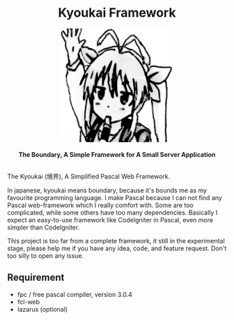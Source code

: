 <h1 align="center">Kyoukai Framework</h1>

<div align="center">
  <img src="src/icons/nyanpasu.png" />
</div>
<br/>
<div align="center">
  <strong>The Boundary, A Simple Framework for A Small Server Application</strong>
</div>
<br/>

The Kyoukai (境界), A Simplified Pascal Web Framework.

In japanese, kyoukai means boundary, because it's bounds me as my favourite programming language. I make Pascal because I can not find any Pascal web-framework which I really comfort with. Some are too complicated, while some others have too many dependencies. Basically I expect an easy-to-use framework like CodeIgniter in Pascal, even more simpler than CodeIgniter.

This project is too far from a complete framework, it still in the experimental stage, please help me if you have any idea, code, and feature request. Don't too silly to open any issue.

Requirement
---
* fpc / free pascal compiler, version 3.0.4
* fcl-web
* lazarus (optional)